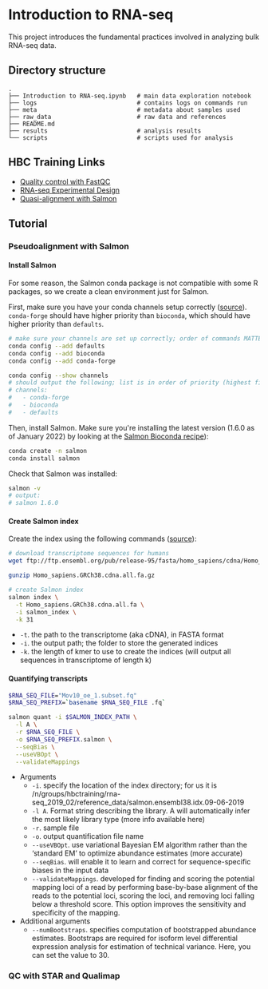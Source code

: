 # Introduction to RNA-seq

This project introduces the fundamental practices involved in analyzing bulk RNA-seq data.

## Directory structure
```
.
├── Introduction to RNA-seq.ipynb   # main data exploration notebook
├── logs                            # contains logs on commands run
├── meta                            # metadata about samples used
├── raw_data                        # raw data and references
├── README.md
├── results                         # analysis results
└── scripts                         # scripts used for analysis
```

## HBC Training Links
- [Quality control with FastQC](https://hbctraining.github.io/Intro-to-rnaseq-fasrc-salmon-flipped/lessons/05_qc_running_fastqc_interactively.html)
- [RNA-seq Experimental Design](https://hbctraining.github.io/Intro-to-rnaseq-fasrc-salmon-flipped/lessons/02_experimental_planning_considerations.html)
- [Quasi-alignment with Salmon](https://hbctraining.github.io/Intro-to-rnaseq-hpc-salmon/lessons/04_quasi_alignment_salmon.html)

## Tutorial

### Pseudoalignment with Salmon

#### Install Salmon

For some reason, the Salmon conda package is not compatible with some R packages, so we create a clean environment just for Salmon.

First, make sure you have your conda channels setup correctly ([source](https://bioconda.github.io/user/install.html)). `conda-forge` should have higher priority than `bioconda`, which should have higher priority than `defaults`.

```bash
# make sure your channels are set up correctly; order of commands MATTERS!
conda config --add defaults
conda config --add bioconda
conda config --add conda-forge

conda config --show channels
# should output the following; list is in order of priority (highest first)
# channels:
#   - conda-forge
#   - bioconda
#   - defaults
```

Then, install Salmon. Make sure you're installing the latest version (1.6.0 as of January 2022) by looking at the [Salmon Bioconda recipe](https://bioconda.github.io/recipes/salmon/README.html)):

```bash
conda create -n salmon
conda install salmon
```

Check that Salmon was installed:

```bash
salmon -v
# output:
# salmon 1.6.0
```

#### Create Salmon index

Create the index using the following commands ([source](https://hbctraining.github.io/Intro-to-rnaseq-hpc-salmon/lessons/04_quasi_alignment_salmon.html)):

```bash
# download transcriptome sequences for humans
wget ftp://ftp.ensembl.org/pub/release-95/fasta/homo_sapiens/cdna/Homo_sapiens.GRCh38.cdna.all.fa.gz

gunzip Homo_sapiens.GRCh38.cdna.all.fa.gz

# create Salmon index
salmon index \
  -t Homo_sapiens.GRCh38.cdna.all.fa \
  -i salmon_index \
  -k 31
```
- `-t`. the path to the transcriptome (aka cDNA), in FASTA format
- `-i`. the output path; the folder to store the generated indices
- `-k`. the length of kmer to use to create the indices (will output all sequences in transcriptome of length k)

#### Quantifying transcripts

```bash
$RNA_SEQ_FILE="Mov10_oe_1.subset.fq"
$RNA_SEQ_PREFIX=`basename $RNA_SEQ_FILE .fq`

salmon quant -i $SALMON_INDEX_PATH \
  -l A \
  -r $RNA_SEQ_FILE \
  -o $RNA_SEQ_PREFIX.salmon \
  --seqBias \
  --useVBOpt \
  --validateMappings
```

- Arguments
  - `-i`. specify the location of the index directory; for us it is /n/groups/hbctraining/rna-seq_2019_02/reference_data/salmon.ensembl38.idx.09-06-2019
  - `-l A`. Format string describing the library. A will automatically infer the most likely library type (more info available here)
  - `-r`. sample file
  - `-o`. output quantification file name
  - `--useVBOpt`. use variational Bayesian EM algorithm rather than the ‘standard EM’ to optimize abundance estimates (more accurate)
  - `--seqBias`. will enable it to learn and correct for sequence-specific biases in the input data
  - `--validateMappings`. developed for finding and scoring the potential mapping loci of a read by performing base-by-base alignment of the reads to the potential loci, scoring the loci, and removing loci falling below a threshold score. This option improves the sensitivity and specificity of the mapping.
- Additional arguments
  - `--numBootstraps`. specifies computation of bootstrapped abundance estimates. Bootstraps are required for isoform level differential expression analysis for estimation of technical variance. Here, you can set the value to 30.

### QC with STAR and Qualimap